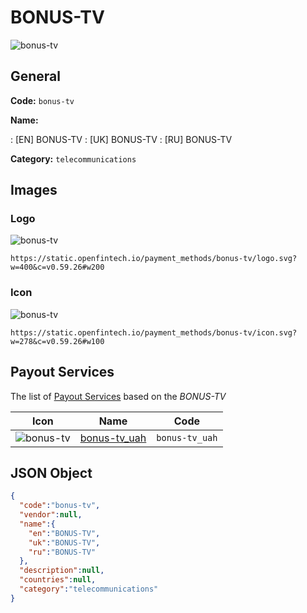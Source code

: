 
# BONUS-TV 
![bonus-tv](https://static.openfintech.io/payment_methods/bonus-tv/logo.svg?w=400&c=v0.59.26#w200)  

## General 
**Code:** `bonus-tv` 
 
**Name:** 
 
:	[EN] BONUS-TV 
:	[UK] BONUS-TV 
:	[RU] BONUS-TV 
 
**Category:** `telecommunications` 
 

## Images 

### Logo 
![bonus-tv](https://static.openfintech.io/payment_methods/bonus-tv/logo.svg?w=400&c=v0.59.26#w200)  

```
https://static.openfintech.io/payment_methods/bonus-tv/logo.svg?w=400&c=v0.59.26#w200
```  

### Icon 
![bonus-tv](https://static.openfintech.io/payment_methods/bonus-tv/icon.svg?w=278&c=v0.59.26#w100)  

```
https://static.openfintech.io/payment_methods/bonus-tv/icon.svg?w=278&c=v0.59.26#w100
```  

## Payout Services 
 
The list of [Payout Services](/payout-services/) based on the _BONUS-TV_ 

|Icon|Name|Code| 
|:---:|:---:|:---:| 
|![bonus-tv](https://static.openfintech.io/payout_methods/bonus-tv/icon.png?w=278&c=v0.59.26#w40) |[bonus-tv_uah](/payout-services/bonus-tv_uah/)|`bonus-tv_uah`| 
 

## JSON Object 

```json
{
  "code":"bonus-tv",
  "vendor":null,
  "name":{
    "en":"BONUS-TV",
    "uk":"BONUS-TV",
    "ru":"BONUS-TV"
  },
  "description":null,
  "countries":null,
  "category":"telecommunications"
}
```  
